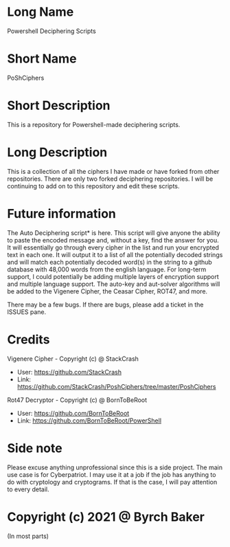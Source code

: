 # Long Name
Powershell Deciphering Scripts

# Short Name 
PoShCiphers

# Short Description
This is a repository for Powershell-made deciphering scripts. 

# Long Description
This is a collection of all the ciphers I have made or have forked from other repositories. There are only two forked deciphering repositories. I will be continuing to add on to this repository and edit these scripts. 

# Future information
The Auto Deciphering script* is here. This script will give anyone the ability to paste the encoded message and, without a key, find the answer for you. It will essentially go through every cipher in the list and run your encrypted text in each one. It will output it to a list of all the potentially decoded strings and will match each potentially decoded word(s) in the string to a github database with 48,000 words from the english language. For long-term support, I could potentially be adding multiple layers of encryption support and multiple language support. The auto-key and aut-solver algorithms will be added to the Vigenere Cipher, the Ceasar Cipher, ROT47, and more. 

There may be a few bugs. If there are bugs, please add a ticket in the ISSUES pane.

# Credits

Vigenere Cipher - Copyright (c) @ StackCrash 
 - User: https://github.com/StackCrash
 - Link: https://github.com/StackCrash/PoshCiphers/tree/master/PoshCiphers

Rot47 Decryptor - Copyright (c) @ BornToBeRoot
 - User: https://github.com/BornToBeRoot
 - Link: https://github.com/BornToBeRoot/PowerShell

# Side note

Please excuse anything unprofessional since this is a side project.
The main use case is for Cyberpatriot.
I may use it at a job if the job has anything to do with cryptology and cryptograms. 
If that is the case, I will pay attention to every detail.


# Copyright (c) 2021 @ Byrch Baker
(In most parts)

